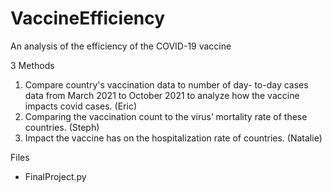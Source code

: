 # VaccineEfficiency
An analysis of the efficiency of the COVID-19 vaccine

3 Methods
1. Compare country's vaccination data to number of day- to-day cases data from March 2021 to October 2021 to analyze how the vaccine impacts covid cases. (Eric)
2. Comparing the vaccination count to the virus’ mortality rate of these countries. (Steph)
3. Impact the vaccine has on the hospitalization rate of countries. (Natalie)


Files
- FinalProject.py 
